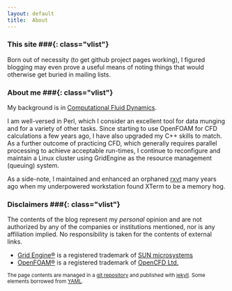 ```yaml
---
layout: default
title:  About
---
```


### This site ###{: class="vlist"}

Born out of necessity (to get github project pages working), I figured
blogging may even prove a useful means of noting things that would otherwise
get buried in mailing lists.

### About me ###{: class="vlist"}

My background is in [Computational Fluid
Dynamics](http://en.wikipedia.org/wiki/Computational_fluid_dynamics).

I am well-versed in Perl, which I consider an excellent tool for data
munging and for a variety of other tasks. Since starting to use OpenFOAM for
CFD calculations a few years ago, I have also upgraded my C++ skills to
match. As a further outcome of practicing CFD, which generally requires
parallel processing to achieve acceptable run-times, I continue to
reconfigure and maintain a Linux cluster using GridEngine as the resource
management (queuing) system.

As a side-note, I maintained and enhanced an orphaned
[rxvt](http://en.wikipedia.org/wiki/Rxvt) many years ago when my
underpowered workstation found XTerm to be a memory hog.


### Disclaimers ###{: class="vlist"}

The contents of the blog represent my *personal* opinion and are not
authorized by any of the companies or institutions mentioned, nor is any
affiliation implied. No responsibility is taken for the contents of
external links.

- [Grid Engine&reg;](http://gridengine.sunsource.net/) is a registered
  trademark of [SUN microsystems](http://www.sun.com/)
- [OpenFOAM&reg;](http://www.openfoam.org/) is a registered trademark
  of [OpenCFD Ltd.](http://www.opencfd.co.uk/)


<small class="meta">
The page contents are managed in a
<a href="http://github.com/olesenm/olesenm.github.com">git repository</a>
and published with <a href="http://jekyllrb.com">jekyll</a>. Some elements
borrowed from <a href="http://www.yaml.de/en/">YAML</a>.

</small>

